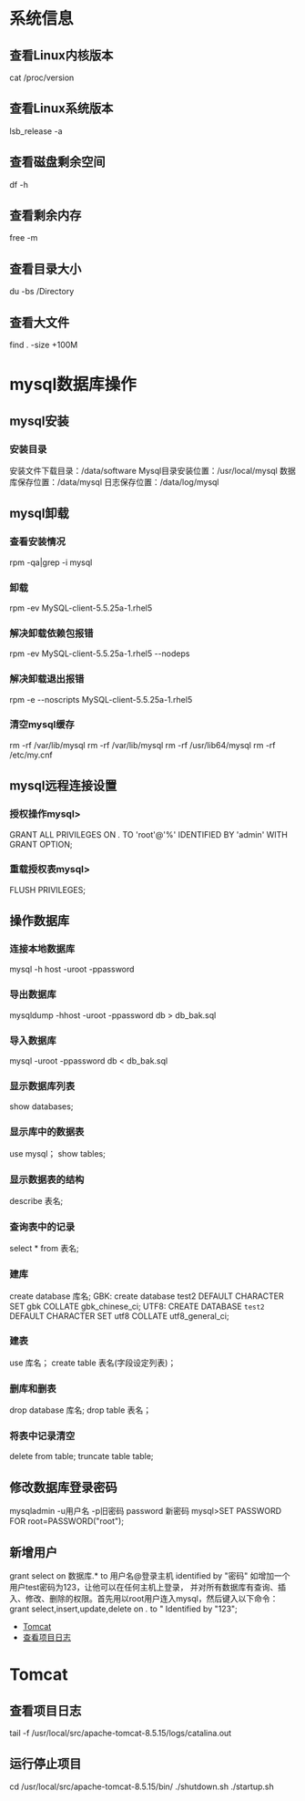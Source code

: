 # 系统信息
## 查看Linux内核版本
cat /proc/version
## 查看Linux系统版本
lsb_release -a
## 查看磁盘剩余空间
df -h
## 查看剩余内存
free -m
## 查看目录大小
du -bs /Directory
## 查看大文件
find . -size +100M

# mysql数据库操作
## mysql安装
### 安装目录
安装文件下载目录：/data/software
Mysql目录安装位置：/usr/local/mysql
数据库保存位置：/data/mysql
日志保存位置：/data/log/mysql
## mysql卸载
### 查看安装情况
rpm -qa|grep -i mysql
### 卸载
rpm -ev MySQL-client-5.5.25a-1.rhel5
### 解决卸载依赖包报错
rpm -ev MySQL-client-5.5.25a-1.rhel5 --nodeps
### 解决卸载退出报错
rpm -e --noscripts MySQL-client-5.5.25a-1.rhel5 
### 清空mysql缓存
rm -rf /var/lib/mysql
rm -rf /var/lib/mysql
rm -rf /usr/lib64/mysql
rm -rf /etc/my.cnf 
## mysql远程连接设置
### 授权操作mysql>
GRANT ALL PRIVILEGES ON *.* TO 'root'@'%' IDENTIFIED BY 'admin' WITH GRANT OPTION;
### 重载授权表mysql>
FLUSH PRIVILEGES;
## 操作数据库
### 连接本地数据库
mysql -h host -uroot -ppassword
### 导出数据库 
mysqldump -hhost -uroot -ppassword db > db_bak.sql
### 导入数据库
mysql -uroot -ppassword db < db_bak.sql
### 显示数据库列表
show databases;
### 显示库中的数据表
use mysql； 
show tables;
### 显示数据表的结构
describe 表名;
### 查询表中的记录
select * from 表名;
### 建库
create database 库名;
GBK: create database test2 DEFAULT CHARACTER SET gbk COLLATE gbk_chinese_ci;
UTF8: CREATE DATABASE `test2` DEFAULT CHARACTER SET utf8 COLLATE utf8_general_ci;
### 建表
use 库名；
create table 表名(字段设定列表)；
### 删库和删表
drop database 库名;
drop table 表名；
### 将表中记录清空
delete from table;
truncate table table;
## 修改数据库登录密码
mysqladmin -u用户名 -p旧密码 password 新密码
mysql>SET PASSWORD FOR root=PASSWORD("root");
## 新增用户
grant select on 数据库.* to 用户名@登录主机 identified by "密码"
如增加一个用户test密码为123，让他可以在任何主机上登录， 并对所有数据库有查询、插入、修改、删除的权限。首先用以root用户连入mysql，然后键入以下命令：
grant select,insert,update,delete on *.* to " Identified by "123";

* [Tomcat](#1)
* [查看项目日志](#1.1)
# Tomcat
## 查看项目日志
tail -f /usr/local/src/apache-tomcat-8.5.15/logs/catalina.out
## 运行停止项目
cd /usr/local/src/apache-tomcat-8.5.15/bin/
./shutdown.sh
./startup.sh
